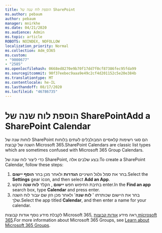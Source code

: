 ```yaml
---
title: הוספת לוח שנה של SharePoint
ms.author: pebaum
author: pebaum
manager: mnirkhe
ms.date: 04/21/2020
ms.audience: Admin
ms.topic: article
ROBOTS: NOINDEX, NOFOLLOW
localization_priority: Normal
ms.collection: Adm_O365
ms.custom:
- "9000677"
- "2585"
ms.openlocfilehash: 0668ed8270e9b70f17dd7f0cf87386fec95fda99
ms.sourcegitcommit: 90f37eebec9aaa9e49c2cf4d201152c5e20e384b
ms.translationtype: MT
ms.contentlocale: he-IL
ms.lasthandoff: 08/17/2020
ms.locfileid: "46786735"
---
```

# <a name="add-a-sharepoint-calendar"></a><span data-ttu-id="2e8a4-102">הוספת לוח שנה של SharePoint</span><span class="sxs-lookup"><span data-stu-id="2e8a4-102">Add a SharePoint Calendar</span></span>

<span data-ttu-id="2e8a4-103">לוחות שנה של SharePoint הם סוגי רשימות קלאסיים המבולבלים לעתים בלוחות השנה של קבוצת Microsoft 365.</span><span class="sxs-lookup"><span data-stu-id="2e8a4-103">SharePoint Calendars are classic list types which are sometimes confused with Microsoft 365 Group Calendars.</span></span>
 
<span data-ttu-id="2e8a4-104">כדי ליצור לוח שנה של SharePoint, בצע שלבים אלה:</span><span class="sxs-lookup"><span data-stu-id="2e8a4-104">To create a SharePoint Calendar, follow these steps:</span></span>
 
1.  <span data-ttu-id="2e8a4-105">בחר את סמל גלגל השיניים **הגדרות** ולאחר מכן בחר **הוסף יישום**.</span><span class="sxs-lookup"><span data-stu-id="2e8a4-105">Select the **Settings** gear icon, and then select **Add an App**.</span></span>
2.  <span data-ttu-id="2e8a4-106">בתיבת החיפוש חפש **יישום** , הקלד **לוח שנה** והקש enter.</span><span class="sxs-lookup"><span data-stu-id="2e8a4-106">In the **Find an app** search box, type **Calendar** and press enter.</span></span>
3.  <span data-ttu-id="2e8a4-107">בחר את היישום שכותרתו ' **לוח שנה**' ולאחר מכן הזן שם עבור לוח השנה שלך.</span><span class="sxs-lookup"><span data-stu-id="2e8a4-107">Select the app titled **Calendar**, and then enter a name for your calendar.</span></span>

<span data-ttu-id="2e8a4-108">לקבלת מידע נוסף אודות קבוצות Microsoft 365, ראה מידע [אודות קבוצות microsoft 365](https://support.office.com/article/Learn-about-Office-365-groups-b565caa1-5c40-40ef-9915-60fdb2d97fa2).</span><span class="sxs-lookup"><span data-stu-id="2e8a4-108">For more information about Microsoft 365 Groups, see [Learn about Microsoft 365 Groups](https://support.office.com/article/Learn-about-Office-365-groups-b565caa1-5c40-40ef-9915-60fdb2d97fa2).</span></span>

